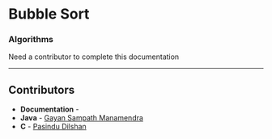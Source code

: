 # Bubble Sort
### Algorithms

Need a contributor to complete this documentation

------------------------------------------------------
## Contributors

- **Documentation** - 
- **Java** - [Gayan Sampath Manamendra](https://github.com/GayanSampathManamendra)
- **C** - [Pasindu Dilshan](https://github.com/PasinduD95)
